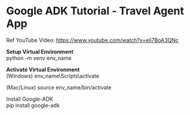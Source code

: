 # Google ADK Tutorial - Travel Agent App

Ref YouTube Video: https://www.youtube.com/watch?v=eli7BoA3QNc 

**Setup Virtual Environment**<br>
python -m venv env_name

**Activate Virtual Environment**<br>
(Windows)
env_name\Scripts\activate

(Mac/Linux)
source env_name/bin/activate

Install Google-ADK<br>
pip install google-adk 

